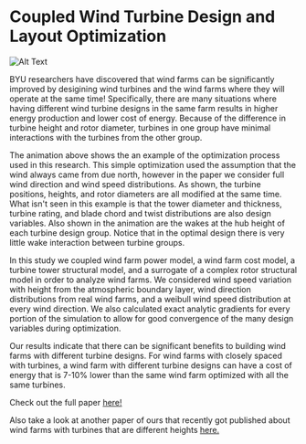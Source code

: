 # Coupled Wind Turbine Design and Layout Optimization
![Alt Text](lay.gif)

BYU researchers have discovered that wind farms can be significantly improved by desigining wind turbines and the wind farms where they will operate at the same time! Specifically, there are many situations where having different wind turbine designs in the same farm results in higher energy production and lower cost of energy. Because of the difference in turbine height and rotor diameter, turbines in one group have minimal interactions with the turbines from the other group. 

The animation above shows the an example of the optimization process used in this research. This simple optimization used the assumption that the wind always came from due north, however in the paper we consider full wind direction and wind speed distributions. As shown, the turbine positions, heights, and rotor diameters are all modified at the same time. What isn't seen in this example is that the tower diameter and thickness, turbine rating, and blade chord and twist distributions are also design variables. Also shown in the animation are the wakes at the hub height of each turbine design group. Notice that in the optimal design there is very little wake interaction between turbine groups.

In this study we coupled wind farm power model, a wind farm cost model, a turbine tower structural model, and a surrogate of a complex rotor structural model in order to analyze wind farms. We considered wind speed variation with height from the atmospheric boundary layer, wind direction distributions from real wind farms, and a weibull wind speed distribution at every wind direction. We also calculated exact analytic gradients for every portion of the simulation to allow for good convergence of the many design variables during optimization.

Our results indicate that there can be significant benefits to building wind farms with different turbine designs. For wind farms with closely spaced with turbines, a wind farm with different turbine designs can have a cost of energy that is 7-10% lower than the same wind farm optimized with all the same turbines. 

Check out the full paper [here!](https://www.wind-energ-sci.net/4/99/2019/wes-4-99-2019.html)

Also take a look at another paper of ours that recently got published about wind farms with turbines that are different heights [here.](https://onlinelibrary.wiley.com/doi/full/10.1002/we.2310)

